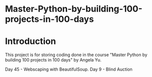 # Master-Python-by-building-100-projects-in-100-days
# Introduction
This project is for storing coding done in the course "Master Python by building 100 projects in 100 days" by Angela Yu.

Day 45 - Webscaping with BeautifulSoup.
Day 9 - Blind Auction
